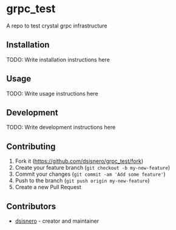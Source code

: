 # grpc_test

A repo to test crystal grpc infrastructure

## Installation

TODO: Write installation instructions here

## Usage

TODO: Write usage instructions here

## Development

TODO: Write development instructions here

## Contributing

1. Fork it (<https://github.com/dsisnero/grpc_test/fork>)
2. Create your feature branch (`git checkout -b my-new-feature`)
3. Commit your changes (`git commit -am 'Add some feature'`)
4. Push to the branch (`git push origin my-new-feature`)
5. Create a new Pull Request

## Contributors

- [dsisnero](https://github.com/dsisnero) - creator and maintainer
